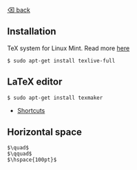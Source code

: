 [⌫ back](../README.md)

## Installation
TeX system for Linux Mint. Read more [here](https://community.linuxmint.com/software/view/texlive-full)
```
$ sudo apt-get install texlive-full
```

## LaTeX editor
```
$ sudo apt-get install texmaker 
```
 - [Shortcuts](https://shortcutworld.com/Texmaker/win/Texmaker_4.0.2_Shortcuts)

## Horizontal space
`$\quad$`\
`$\qquad$`\
`$\hspace{100pt}$`